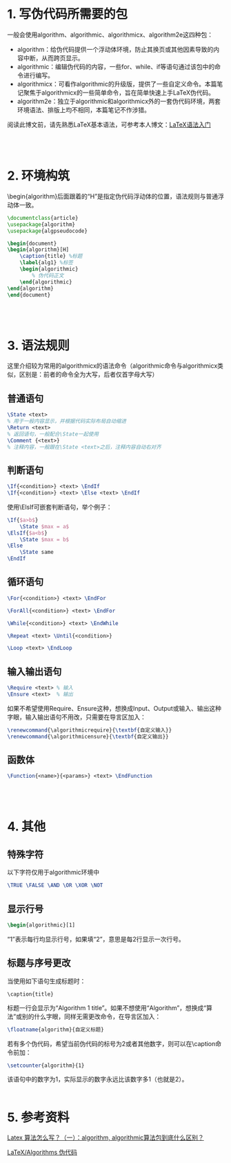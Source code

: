 # 1. 写伪代码所需要的包
一般会使用algorithm、algorithmic、algorithmicx、algorithm2e这四种包：
- algorithm：给伪代码提供一个浮动体环境，防止其换页或其他因素导致的内容中断，从而跨页显示。
- algorithmic：编辑伪代码的内容，一些for、while、if等语句通过该包中的命令进行编写。
- algorithmicx：可看作algorithmic的升级版，提供了一些自定义命令。本篇笔记聚焦于algorithmicx的一些简单命令，旨在简单快速上手LaTeX伪代码。
- algorithm2e：独立于algorithmic和algorithmicx外的一套伪代码环境，两套环境语法、排版上均不相同，本篇笔记不作涉猎。

阅读此博文前，请先熟悉LaTeX基本语法，可参考本人博文：[LaTeX语法入门](https://blog.csdn.net/Zerg_Wang/article/details/104120617)

<br/><br/>

# 2. 环境构筑
\begin{algorithm}后面跟着的“H”是指定伪代码浮动体的位置，语法规则与普通浮动体一致。
```latex
\documentclass{article}
\usepackage{algorithm}
\usepackage{algpseudocode}

\begin{document}
\begin{algorithm}[H]
    \caption{title} %标题
    \label{alg1} %标签
    \begin{algorithmic}
        % 伪代码正文
    \end{algorithmic}
\end{algorithm}
\end{document}
```
<br/><br/>

# 3. 语法规则
这里介绍较为常用的algorithmicx的语法命令（algorithmic命令与algorithmicx类似，区别是：前者的命令全为大写，后者仅首字母大写）

## 普通语句
```latex
\State <text>  
% 用于一般内容显示，并根据代码实际布局自动缩进
\Return <text> 
% 返回语句，一般配合\State一起使用
\Comment {<text>} 
% 注释内容，一般跟在\State <text>之后，注释内容自动右对齐
```

## 判断语句
```latex
\If{<condition>} <text> \EndIf
\If{<condition>} <text> \Else <text> \EndIf
```
使用\ElsIf可嵌套判断语句，举个例子：
```latex
\If{$a>b$}
    \State $max = a$
\ElsIf{$a<b$}
    \State $max = b$
\Else
    \State same
\EndIf
```
## 循环语句
```latex
\For{<condition>} <text> \EndFor

\ForAll{<condition>} <text> \EndFor

\While{<condition>} <text> \EndWhile

\Repeat <text> \Until{<condition>}

\Loop <text> \EndLoop
```
## 输入输出语句
```latex
\Require <text> % 输入
\Ensure <text>  % 输出
```
如果不希望使用Require、Ensure这种，想换成Input、Output或输入、输出这种字眼，输入输出语句不用改，只需要在导言区加入：
```latex
\renewcommand{\algorithmicrequire}{\textbf{自定义输入}}
\renewcommand{\algorithmicensure}{\textbf{自定义输出}}
```

## 函数体
```latex
\Function{<name>}{<params>} <text> \EndFunction
```
<br/><br/>

# 4. 其他
## 特殊字符
以下字符仅用于algorithmic环境中
```latex
\TRUE \FALSE \AND \OR \XOR \NOT
```
## 显示行号
```latex
\begin{algorithmic}[1]
```
“1”表示每行均显示行号，如果填“2”，意思是每2行显示一次行号。

## 标题与序号更改
当使用如下语句生成标题时：
```
\caption{title}
```
标题一行会显示为“Algorithm 1 title”。如果不想使用“Algorithm”，想换成“算法”或别的什么字眼，同样无需更改命令，在导言区加入：
```latex
\floatname{algorithm}{自定义标题}
```
若有多个伪代码，希望当前伪代码的标号为2或者其他数字，则可以在\caption命令前加：
```latex
\setcounter{algorithm}{1}
```
该语句中的数字为1，实际显示的数字永远比该数字多1（也就是2）。
<br/><br/>

# 5. 参考资料
[Latex 算法怎么写？（一）：algorithm, algorithmic算法包到底什么区别？](https://zhuanlan.zhihu.com/p/145195565)

[LaTeX/Algorithms 伪代码](http://hustsxh.is-programmer.com/posts/38801.html)